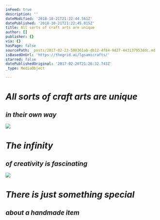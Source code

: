 ```yaml
---
inFeed: true
description: ''
dateModified: '2018-10-21T21:22:44.561Z'
datePublished: '2018-10-21T21:22:45.015Z'
title: All sorts of craft arts are unique
author: []
publisher: {}
via: {}
hasPage: false
sourcePath: _posts/2017-02-23-500361ab-db12-4f84-9d27-443137953ddc.md
isBasedOnUrl: 'https://thegrid.ai/lgsamicrafts/'
starred: false
datePublishedOriginal: '2017-02-26T21:26:32.743Z'
_type: MediaObject

---
```

# _All sorts of craft arts are unique_

## _**in their own way**_
![](https://the-grid-user-content.s3-us-west-2.amazonaws.com/72efe3e5-8737-4e33-902a-7bf50decbea0.jpg)

# _The infinity_

## _**of creativity is fascinating**_
![](https://the-grid-user-content.s3-us-west-2.amazonaws.com/81275ce3-5a99-494a-9161-0b5f33729841.jpg)

# _There is just something special_

## _**about a handmade item**_